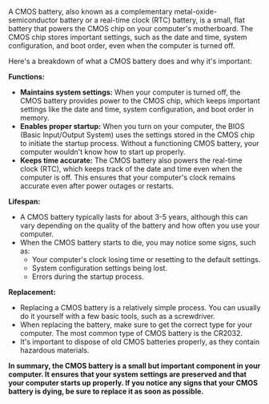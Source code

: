 A CMOS battery, also known as a complementary metal-oxide-semiconductor battery or a real-time clock (RTC) battery, is a small, flat battery that powers the CMOS chip on your computer's motherboard. The CMOS chip stores important settings, such as the date and time, system configuration, and boot order, even when the computer is turned off.

Here's a breakdown of what a CMOS battery does and why it's important:

**Functions:**

- **Maintains system settings:** When your computer is turned off, the CMOS battery provides power to the CMOS chip, which keeps important settings like the date and time, system configuration, and boot order in memory.
- **Enables proper startup:** When you turn on your computer, the BIOS (Basic Input/Output System) uses the settings stored in the CMOS chip to initiate the startup process. Without a functioning CMOS battery, your computer wouldn't know how to start up properly.
- **Keeps time accurate:** The CMOS battery also powers the real-time clock (RTC), which keeps track of the date and time even when the computer is off. This ensures that your computer's clock remains accurate even after power outages or restarts.

**Lifespan:**

- A CMOS battery typically lasts for about 3-5 years, although this can vary depending on the quality of the battery and how often you use your computer.
- When the CMOS battery starts to die, you may notice some signs, such as:
    - Your computer's clock losing time or resetting to the default settings.
    - System configuration settings being lost.
    - Errors during the startup process.

**Replacement:**

- Replacing a CMOS battery is a relatively simple process. You can usually do it yourself with a few basic tools, such as a screwdriver.
- When replacing the battery, make sure to get the correct type for your computer. The most common type of CMOS battery is the CR2032.
- It's important to dispose of old CMOS batteries properly, as they contain hazardous materials.

**In summary, the CMOS battery is a small but important component in your computer. It ensures that your system settings are preserved and that your computer starts up properly. If you notice any signs that your CMOS battery is dying, be sure to replace it as soon as possible.**